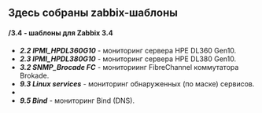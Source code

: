 ## Здесь собраны zabbix-шаблоны
#### **/3.4** - шаблоны для Zabbix 3.4
* ***2.2 IPMI_HPDL360G10*** - мониторинг сервера HPE DL360 Gen10.
* ***2.3 IPMI_HPDL380G10*** - мониторинг сервера HPE DL380 Gen10.
* ***3.2 SNMP_Brocade FC*** - мониториинг FibreChannel коммутатора Brokade.
* ***9.3 Linux services*** - мониторинг обнаруженных (по маске) сервисов.
* 
* ***9.5 Bind*** - мониторинг Bind (DNS).
